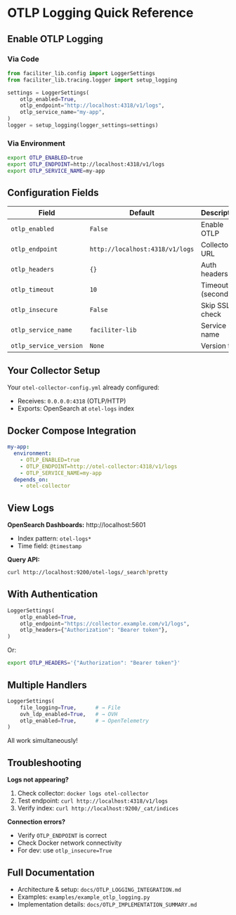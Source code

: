 # OTLP Logging Quick Reference

## Enable OTLP Logging

### Via Code
```python
from faciliter_lib.config import LoggerSettings
from faciliter_lib.tracing.logger import setup_logging

settings = LoggerSettings(
    otlp_enabled=True,
    otlp_endpoint="http://localhost:4318/v1/logs",
    otlp_service_name="my-app",
)
logger = setup_logging(logger_settings=settings)
```

### Via Environment
```bash
export OTLP_ENABLED=true
export OTLP_ENDPOINT=http://localhost:4318/v1/logs
export OTLP_SERVICE_NAME=my-app
```

## Configuration Fields

| Field | Default | Description |
|-------|---------|-------------|
| `otlp_enabled` | `False` | Enable OTLP |
| `otlp_endpoint` | `http://localhost:4318/v1/logs` | Collector URL |
| `otlp_headers` | `{}` | Auth headers |
| `otlp_timeout` | `10` | Timeout (seconds) |
| `otlp_insecure` | `False` | Skip SSL check |
| `otlp_service_name` | `faciliter-lib` | Service name |
| `otlp_service_version` | `None` | Version tag |

## Your Collector Setup

Your `otel-collector-config.yml` already configured:
- Receives: `0.0.0.0:4318` (OTLP/HTTP)
- Exports: OpenSearch at `otel-logs` index

## Docker Compose Integration

```yaml
my-app:
  environment:
    - OTLP_ENABLED=true
    - OTLP_ENDPOINT=http://otel-collector:4318/v1/logs
    - OTLP_SERVICE_NAME=my-app
  depends_on:
    - otel-collector
```

## View Logs

**OpenSearch Dashboards:** http://localhost:5601
- Index pattern: `otel-logs*`
- Time field: `@timestamp`

**Query API:**
```bash
curl http://localhost:9200/otel-logs/_search?pretty
```

## With Authentication

```python
LoggerSettings(
    otlp_enabled=True,
    otlp_endpoint="https://collector.example.com/v1/logs",
    otlp_headers={"Authorization": "Bearer token"},
)
```

Or:
```bash
export OTLP_HEADERS='{"Authorization": "Bearer token"}'
```

## Multiple Handlers

```python
LoggerSettings(
    file_logging=True,      # → File
    ovh_ldp_enabled=True,   # → OVH
    otlp_enabled=True,      # → OpenTelemetry
)
```

All work simultaneously!

## Troubleshooting

**Logs not appearing?**
1. Check collector: `docker logs otel-collector`
2. Test endpoint: `curl http://localhost:4318/v1/logs`
3. Verify index: `curl http://localhost:9200/_cat/indices`

**Connection errors?**
- Verify `OTLP_ENDPOINT` is correct
- Check Docker network connectivity
- For dev: use `otlp_insecure=True`

## Full Documentation

- Architecture & setup: `docs/OTLP_LOGGING_INTEGRATION.md`
- Examples: `examples/example_otlp_logging.py`
- Implementation details: `docs/OTLP_IMPLEMENTATION_SUMMARY.md`
